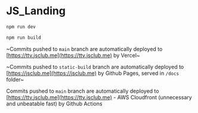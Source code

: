 # JS_Landing

```bash
npm run dev
```

```bash
npm run build
```

~Commits pushed to `main` branch are automatically deployed to [https://ttv.jsclub.me](https://ttv.jsclub.me) by Vercel~

~Commits pushed to `static-build` branch are automatically deployed to [https://jsclub.me](https://jsclub.me) by Github Pages, served in `/docs` folder~

Commits pushed to `main` branch are automatically deployed to [https://ttv.jsclub.me](https://ttv.jsclub.me) - AWS Cloudfront (unnecessary and unbeatable fast) by Github Actions
